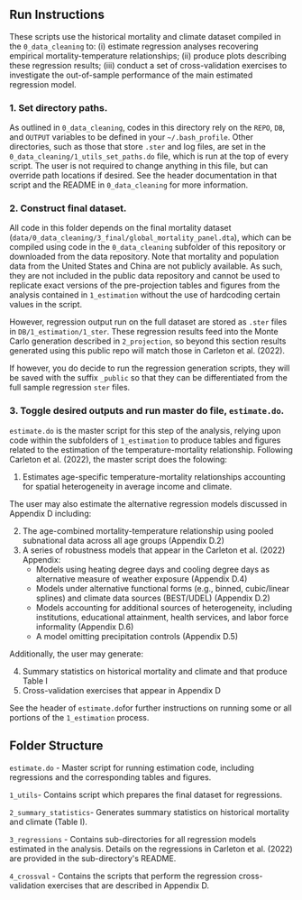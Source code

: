 ## Run Instructions

These scripts use the historical mortality and climate dataset compiled in the `0_data_cleaning` to: (i) estimate regression analyses recovering empirical mortality-temperature relationships; (ii) produce plots describing these regression results; (iii) conduct a set of cross-validation exercises to investigate the out-of-sample performance of the main estimated regression model. 

### 1. Set directory paths.
As outlined in `0_data_cleaning`, codes in this directory rely on the `REPO`, `DB`, and `OUTPUT` variables to be defined in your `~/.bash_profile`. Other directories, such as those that store `.ster` and log files, are set in the `0_data_cleaning/1_utils_set_paths.do` file, which is run at the top of every script. The user is not required to change anything in this file, but can override path locations if desired. See the header documentation in that script and the README in `0_data_cleaning` for more information.

### 2. Construct final dataset.
All code in this folder depends on the final mortality dataset (`data/0_data_cleaning/3_final/global_mortality_panel.dta`), which can be compiled using code in the `0_data_cleaning` subfolder of this repository or downloaded from the data repository. Note that mortality and population data from the United States and China are not publicly available. As such, they are not included in the public data repository and cannot be used to replicate exact versions of the pre-projection tables and figures from the analysis contained in `1_estimation` without the use of hardcoding certain values in the script. 

However, regression output run on the full dataset are stored as `.ster` files in `DB/1_estimation/1_ster`. These regression results feed into the Monte Carlo generation described in `2_projection`, so beyond this section results generated using this public repo will match those in Carleton et al. (2022).

If however, you do decide to run the regression generation scripts, they will be saved with the suffix `_public` so that they can be differentiated from the full sample regression `ster` files. 

### 3. Toggle desired outputs and run master do file, `estimate.do`.
`estimate.do` is the master script for this step of the analysis, relying upon code within the subfolders of `1_estimation` to produce tables and figures related to the estimation of the temperature-mortality relationship. Following Carleton et al. (2022), the master script does the folowing:

1. Estimates age-specific temperature-mortality relationships accounting for spatial heterogeneity in average income and climate.

The user may also estimate the alternative regression models discussed in Appendix D including:

2. The age-combined mortality-temperature relationship using pooled subnational data across all age groups (Appendix D.2)
3. A series of robustness models that appear in the Carleton et al. (2022) Appendix:
    * Models using heating degree days and cooling degree days as alternative measure of weather exposure (Appendix D.4)
    * Models under alternative functional forms (e.g., binned, cubic/linear splines) and climate data sources (BEST/UDEL) (Appendix D.2)
    * Models accounting for additional sources of heterogeneity, including institutions, educational attainment, health services, and labor force informality (Appendix D.6)
    * A model omitting precipitation controls (Appendix D.5)

Additionally, the user may generate:

4. Summary statistics on historical mortality and climate and that produce Table I 
5. Cross-validation exercises that appear in Appendix D 

See the header of `estimate.do`for further instructions on running some or all portions of the `1_estimation` process.

## Folder Structure

`estimate.do` - Master script for running estimation code, including regressions and the corresponding tables and figures.

`1_utils`- Contains script which prepares the final dataset for regressions.

`2_summary_statistics`- Generates summary statistics on historical mortality and climate (Table I). 

`3_regressions` - Contains sub-directories for all regression models estimated in the analysis. Details on the regressions in Carleton et al. (2022) are provided in the sub-directory's README.

`4_crossval` - Contains the scripts that perform the regression cross-validation exercises that are described in Appendix D. 
